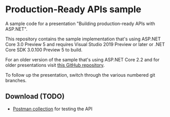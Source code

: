 # Production-Ready APIs sample

A sample code for a presentation "Building production-ready APIs with ASP.NET".

This repository contains the sample implementation that's using ASP.NET Core 3.0 Preview 5 and requires Visual Studio 2019 Preview or later or .NET Core SDK 3.0.100 Preview 5 to build. 

For an older version of the sample that's using ASP.NET Core 2.2 and for older presentations visit [this GitHub repository](https://github.com/miroslavpopovic/production-ready-apis-sample-2.2).

To follow up the presentation, switch through the various numbered git branches.

## Download (TODO)

- [Postman collection](board-games-api-postman-collection.json) for testing the API